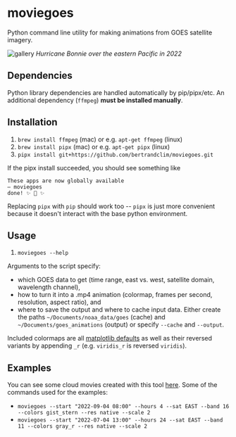 # moviegoes
Python command line utility for making animations from GOES satellite imagery.<br>


![gallery](https://github.com/bertrandclim/moviegoes/blob/main/imgs/hurricane.gif?raw=true)
_Hurricane Bonnie over the eastern Pacific in 2022_

## Dependencies
Python library dependencies are handled automatically by pip/pipx/etc. An additional dependency (`ffmpeg`) __must be installed manually__.

## Installation
1. `brew install ffmpeg` (mac) or e.g. `apt-get ffmpeg` (linux)
2. `brew install pipx` (mac) or e.g. `apt-get pipx` (linux)
3. `pipx install git+https://github.com/bertrandclim/moviegoes.git`

If the pipx install succeeded, you should see something like
```
These apps are now globally available
— moviegoes
done! ✨ 🌟 ✨
```
Replacing `pipx` with `pip` should work too -- `pipx` is just more convenient because it doesn't interact with the base python environment.

## Usage
1. `moviegoes --help`

Arguments to the script specify:
* which GOES data to get (time range, east vs. west, satellite domain, wavelength channel),
* how to turn it into a .mp4 animation (colormap, frames per second, resolution, aspect ratio), and
* where to save the output and where to cache input data. Either create the paths `~/Documents/noaa_data/goes` (cache) and `~/Documents/goes_animations` (output) or specify `--cache` and `--output`.

Included colormaps are all [matplotlib defaults](https://matplotlib.org/stable/users/explain/colors/colormaps.html) as well as their reversed variants by appending `_r` (e.g. `viridis_r` is reversed `viridis`).

## Examples
You can see some cloud movies created with this tool [here](https://drive.google.com/drive/folders/1ala5VyGoitclJU_pgovGzn5MDU8LRa8O?usp=sharing). Some of the commands used for the examples:
* `moviegoes --start "2022-09-04 08:00" --hours 4 --sat EAST --band 16 --colors gist_stern --res native --scale 2`
* `moviegoes --start "2022-07-04 13:00" --hours 24 --sat EAST --band 11 --colors gray_r --res native --scale 2`
